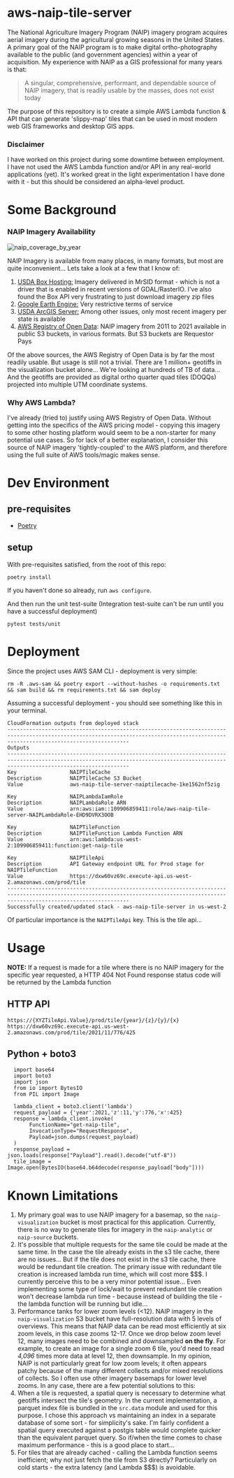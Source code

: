 # aws-naip-tile-server
The National Agriculture Imagery Program (NAIP) imagery program acquires aerial imagery during the agricultural growing seasons in the United States.  A primary goal of the NAIP program is to make digital ortho-photography available to the public (and government agencies) within a year of acquisition.   My experience with NAIP as a GIS professional for many years is that:

>  A singular, comprehensive, performant, and dependable source of NAIP
> imagery, that is readily usable by the masses, does not exist today

The purpose of this repository is to create a simple AWS Lambda function & API that can generate 'slippy-map' tiles that can be used in most modern web GIS frameworks and desktop GIS apps.

### Disclaimer
I have worked on this project during some downtime between employment.  I have not used the AWS Lambda function and/or API in any real-world applications (yet).  It's worked great in the light experimentation I have done with it - but this should be considered an alpha-level product.

# Some Background

### NAIP Imagery Availability
![naip_coverage_by_year](https://github.com/rmferraro/aws-naip-tile-server/assets/4007906/96c60aed-0e5f-4400-bc81-0a8e286892b3)


NAIP Imagery is available from many places,  in many formats, but most are quite inconvenient...  Lets take a look at a few that I know of:

 1. [USDA Box Hosting:](https://nrcs.app.box.com/v/naip)  Imagery delivered in MrSID format - which is not a driver that is enabled in recent versions of GDAL/RasterIO.  I've also found the Box API very frustrating to just download imagery zip files
 2. [Google Earth Engine:](https://developers.google.com/earth-engine/datasets/catalog/USDA_NAIP_DOQQ)  Very restrictive terms of service
 3. [USDA ArcGIS Server:](https://gis.apfo.usda.gov/arcgis/rest/services/NAIP)  Among other issues, only most recent imagery per state is available
 4. [AWS Registry of Open Data](https://registry.opendata.aws/naip/): NAIP imagery from 2011 to 2021 available in public S3 buckets, in various formats.  But S3 buckets are Requestor Pays

Of the above sources, the AWS Registry of Open Data is by far the most readily usable.  But usage is still not a trivial.  There are 1 million+ geotiffs in the visualization bucket alone...  We're looking at hundreds of TB of data...  And the geotiffs are provided as digital ortho quarter quad tiles (DOQQs) projected into multiple UTM coordinate systems.

### Why AWS Lambda?
I've already (tried to) justify using AWS Registry of Open Data.  Without getting into the specifics of the AWS pricing model - copying this imagery to some other hosting platform would seem to be a non-starter for many potential use cases.   So for lack of a better explanation, I consider this source of NAIP imagery 'tightly-coupled' to the AWS platform, and therefore using the full suite of AWS tools/magic makes sense.

# Dev Environment
## pre-requisites

 - [Poetry](https://python-poetry.org/)

## setup
With pre-requisites satisfied, from the root of this repo:

    poetry install

If you haven't done so already, run `aws configure`.

And then run the unit test-suite (Integration test-suite can't be run until you have a successful deployment)

    pytest tests/unit

# Deployment
Since the project uses AWS SAM CLI - deployment is very simple:

    rm -R .aws-sam && poetry export --without-hashes -o requirements.txt && sam build && rm requirements.txt && sam deploy

 Assuming a successful deployment - you should see something like this in your terminal.

    CloudFormation outputs from deployed stack
    -----------------------------------------------------------------------------------------------------------------------------------------------------------------------------------
    Outputs
    -----------------------------------------------------------------------------------------------------------------------------------------------------------------------------------
    Key                 NAIPTileCache
    Description         NAIPTileCache S3 Bucket
    Value               aws-naip-tile-server-naiptilecache-1ke1562nf5zig

    Key                 NAIPLambdaIamRole
    Description         NAIPLambdaRole ARN
    Value               arn:aws:iam::109906859411:role/aws-naip-tile-server-NAIPLambdaRole-EHD9DVRX3OOB

    Key                 NAIPTileFunction
    Description         NAIPTileFunction Lambda Function ARN
    Value               arn:aws:lambda:us-west-2:109906859411:function:get-naip-tile

    Key                 NAIPTileApi
    Description         API Gateway endpoint URL for Prod stage for NAIPTileFunction
    Value               https://dxw60vz69c.execute-api.us-west-2.amazonaws.com/prod/tile
    -----------------------------------------------------------------------------------------------------------------------------------------------------------------------------------
    Successfully created/updated stack - aws-naip-tile-server in us-west-2

Of particular importance is the `NAIPTileApi` key.  This is the tile api...

# Usage
**NOTE:**  If a request is made for a tile where there is no NAIP imagery for the specific year requested, a HTTP 404 Not Found response status code will be returned by the Lambda function

## HTTP API

    https://{XYZTileApi.Value}/prod/tile/{year}/{z}/{y}/{x}
	https://dxw60vz69c.execute-api.us-west-2.amazonaws.com/prod/tile/2021/11/776/425

## Python + boto3

      import base64
      import boto3
      import json
      from io import BytesIO
      from PIL import Image

      lambda_client = boto3.client('lambda')
      request_payload = {'year':2021,'z':11,'y':776,'x':425}
      response = lambda_client.invoke(
           FunctionName="get-naip-tile",
           InvocationType="RequestResponse",
           Payload=json.dumps(request_payload)
      )
      response_payload = json.loads(response["Payload"].read().decode("utf-8"))
      tile_image = Image.open(BytesIO(base64.b64decode(response_payload["body"])))

# Known Limitations
1.  My primary goal was to use NAIP imagery for a basemap, so the `naip-visualization` bucket is most practical for this application.  Currently, there is no way to generate tiles for imagery in the `naip-analytic` or `naip-source` buckets.
2.  It's possible that multiple requests for the same tile could be made at the same time. In the case the tile already exists in the s3 tile cache, there are no issues... But if the tile does not exist in the s3 tile cache, there would be redundant tile creation. The primary issue with redundant tile creation is increased lambda run time, which will cost more $$$. I currently perceive this to be a very minor potential issue... Even implementing some type of lock/wait to prevent redundant tile creation won't decrease lambda run time - because instead of building the tile - the lambda function will be running but idle...
3.  Performance tanks for lower zoom levels (<12).  NAIP imagery in the `naip-visualization` S3 bucket have full-resolution data with 5 levels of overviews. This means that NAIP data can be read most efficiently at six zoom levels, in this case zooms 12-17.  Once we drop below zoom level 12, many images need to be combined and downsampled **on the fly**.  For example, to create an image for a single zoom 6 tile, you'd need to read _4,096_ times more data at level 12, then downsample.  In my opinion, NAIP is not particularly great for low zoom levels; it often appears patchy because of the many different collects and/or mixed resolutions of collects.  So I often use other imagery basemaps for lower level zooms.  In any case, there are a few potential solutions to this:
4.  When a tile is requested, a spatial query is necessary to determine what geotiffs intersect the tile's geometry.  In the current implementation, a parquet index file is bundled in the `src.data` module and used for this purpose.  I chose this approach vs maintaining an index in a separate database of some sort - for simplicity's sake.  I'm fairly confident a spatial query executed against a postgis table would complete quicker than the equivalent parquet query.  So if/when the time comes to chase maximum performance - this is a good place to start...
5.  For tiles that are already cached - calling the Lambda function seems inefficient; why not just fetch the tile from S3 directly?  Particularly on cold starts - the extra latency (and Lambda $$$) is avoidable.
